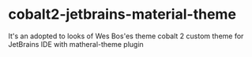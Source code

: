 # cobalt2-jetbrains-material-theme
It's an adopted to looks of Wes Bos'es theme cobalt 2 custom theme for JetBrains IDE with matheral-theme plugin
